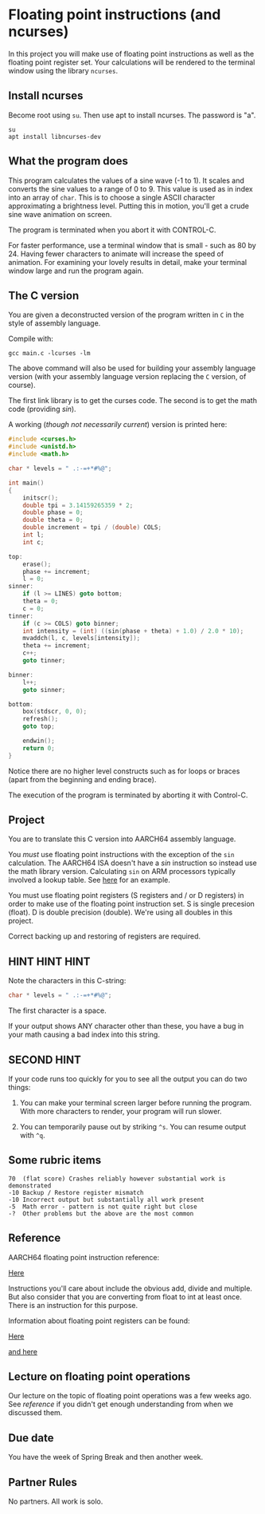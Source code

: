 # Floating point instructions (and ncurses)

In this project you will make use of floating point instructions as well as the floating point register set. Your calculations will be rendered to the terminal window using the library `ncurses`.

## Install ncurses

Become root using ```su```. Then use apt to install ncurses. The password is "a".

```text
su
apt install libncurses-dev
```

## What the program does

This program calculates the values of a sine wave (-1 to 1). It scales and converts the sine values to a range of 0 to 9. This value is used as in index into an array of `char`. This is to choose a single ASCII character approximating a brightness level. Putting this in motion, you'll get a crude sine wave animation on screen.

The program is terminated when you abort it with CONTROL-C.

For faster performance, use a terminal window that is small - such as 80 by 24. Having fewer characters to animate will increase the speed of animation. For examining your lovely results in detail, make your terminal window large and run the program again.

## The C version

You are given a deconstructed version of the program written in `C` in the style of assembly language.

Compile with:

```text
gcc main.c -lcurses -lm
```

The above command will also be used for building your assembly language version (with your assembly language version replacing the `C` version, of course).

The first link library is to get the curses code. The second is to get the math code (providing *sin*).

A working (*though not necessarily current*) version is printed here:

```c
#include <curses.h>
#include <unistd.h>
#include <math.h>

char * levels = " .:-=+*#%@";

int main()
{
	initscr();
	double tpi = 3.14159265359 * 2;
	double phase = 0;
	double theta = 0;
	double increment = tpi / (double) COLS;
	int l;
	int c;

top:	
	erase();
	phase += increment;
	l = 0;
sinner:	
	if (l >= LINES) goto bottom;
	theta = 0;
	c = 0;
tinner:
	if (c >= COLS) goto binner;
	int intensity = (int) ((sin(phase + theta) + 1.0) / 2.0 * 10);
	mvaddch(l, c, levels[intensity]);
	theta += increment;
	c++;
	goto tinner;

binner:	
	l++;
	goto sinner;

bottom:	
	box(stdscr, 0, 0);
	refresh();
	goto top;

	endwin();
	return 0;
}
```

Notice there are no higher level constructs such as for loops or braces (apart from the beginning and ending brace).

The execution of the program is terminated by aborting it with Control-C.

## Project

You are to translate this C version into AARCH64 assembly language.

You *must* use floating point instructions with the exception of the `sin` calculation. The AARCH64 ISA doesn't have a *sin* instruction so instead use the math library version. Calculating `sin` on ARM processors typically involved a lookup table. See [here](https://github.com/PaulStoffregen/arm_math/blob/master/src/arm_sin_cos_f32.c) for an example.

You must use floating point registers (S registers and / or D registers) in order to make use of the floating point instruction set. S is single precesion (float). D is double precision (double). We're using all doubles in this project.

Correct backing up and restoring of registers are required.

## HINT HINT HINT

Note the characters in this C-string:

```c++
char * levels = " .:-=+*#%@";
```

The first character is a space.

If your output shows ANY character other than these, you have a bug in your math causing a bad index into this string.

## SECOND HINT

If your code runs too quickly for you to see all the output you can do two things:

1. You can make your terminal screen larger before running the program. With more characters to render, your program will run slower.

2. You can temporarily pause out by striking `^s`. You can resume output with `^q`.

## Some rubric items

```text
70	(flat score) Crashes reliably however substantial work is demonstrated
-10	Backup / Restore register mismatch
-10	Incorrect output but substantially all work present
-5	Math error - pattern is not quite right but close
-?  Other problems but the above are the most common
```

## Reference

AARCH64 floating point instruction reference:

[Here](http://infocenter.arm.com/help/index.jsp?topic=/com.arm.doc.dui0802b/a64_float_alpha.html)

Instructions you'll care about include the obvious add, divide and multiple. But also consider that you are converting from float to int at least once. There is an instruction for this purpose.

Information about floating point registers can be found:

[Here](http://infocenter.arm.com/help/index.jsp?topic=/com.arm.doc.den0024a/ch04s06s01.html)

[and here](https://developer.arm.com/documentation/100076/0100/a64-instruction-set-reference)

## Lecture on floating point operations

Our lecture on the topic of floating point operations was a few weeks ago. See *reference* if you didn't get enough understanding from when we discussed them.

## Due date

You have the week of Spring Break and then another week.

## Partner Rules

No partners. All work is solo.
